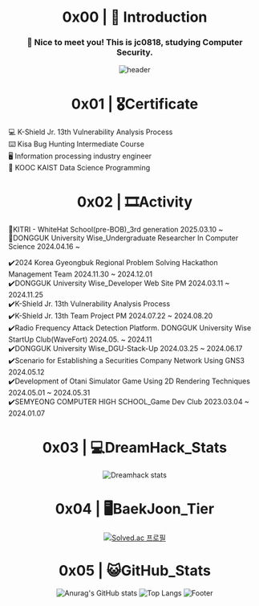 <div align="center"> 
  
# 0x00 | 👶 Introduction
  
  ### :wave: Nice to meet you! This is jc0818, studying Computer Security.
  
![header](https://capsule-render.vercel.app/api?type=waving&color=auto&text=jc0818&fontAlign=50&fontSize=55)
  <br/>
  
# 0x01 | 🎖Certificate
</div>
💻 K-Shield Jr. 13th Vulnerability Analysis Process <br>
⌨️ Kisa Bug Hunting Intermediate Course <br>
🖥 Information processing industry engineer <br>
🏅 KOOC KAIST Data Science Programming <br/>

<div align="center"> 
  
# 0x02 | 🎞️Activity

</div>

🔄️KITRI - WhiteHat School(pre-BOB)_3rd generation 2025.03.10 ~ <br/>
🔄️DONGGUK University Wise_Undergraduate Researcher In Computer Science 2024.04.16 ~  <br/>

✔️2024 Korea Gyeongbuk Regional Problem Solving Hackathon Management Team 2024.11.30 ~ 2024.12.01 <br/>
✔️DONGGUK University Wise_Developer Web Site PM 2024.03.11 ~ 2024.11.25 <br/> 
✔️K-Shield Jr. 13th Vulnerability Analysis Process <br/> 
✔️K-Shield Jr. 13th Team Project PM 2024.07.22 ~ 2024.08.20 <br/> 
✔️Radio Frequency Attack Detection Platform. DONGGUK University Wise StartUp Club(WaveFort) 2024.05. ~  2024.11 <br/>
✔️DONGGUK University Wise_DGU-Stack-Up 2024.03.25 ~ 2024.06.17 <br/>
✔️Scenario for Establishing a Securities Company Network Using GNS3 2024.05.12<br/>
✔️Development of Otani Simulator Game Using 2D Rendering Techniques 2024.05.01 ~ 2024.05.31 <br/>
✔️SEMYEONG COMPUTER HIGH SCHOOL_Game Dev Club 2023.03.04 ~ 2024.01.07 <br/>

<div align="center"> 
  
# 0x03 | 💻DreamHack_Stats 
  
![Dreamhack stats](https://dreamhack-readme-stats.vercel.app/api/stats?username=kjc)

# 0x04 | 🖥BaekJoon_Tier 

[![Solved.ac
프로필](http://mazassumnida.wtf/api/v2/generate_badge?boj=juchan_05)](https://solved.ac/juchan_05)
<br/>

# 0x05 | 😺GitHub_Stats 
![Anurag's GitHub stats](https://github-readme-stats.vercel.app/api?username=jc0818&show_icons=true&theme=radical)
![Top Langs](https://github-readme-stats.vercel.app/api/top-langs/?username=jc0818&layout=compact)
![Footer](https://capsule-render.vercel.app/api?type=waving&color=auto&height=200&section=footer)
<br/>

</div>
